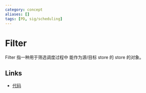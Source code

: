 ```yaml
---
category: concept
aliases: []
tags: [PD, sig/scheduling]
---
```

# Filter

Filter 指一种用于筛选调度过程中 能作为源/目标 store 的 store 的对象。

## Links

- [代码](https://github.com/tikv/pd/blob/5f447aee51fa243f37de871dca6b13fd4565d827/server/schedule/filter/filters.go#L80)
